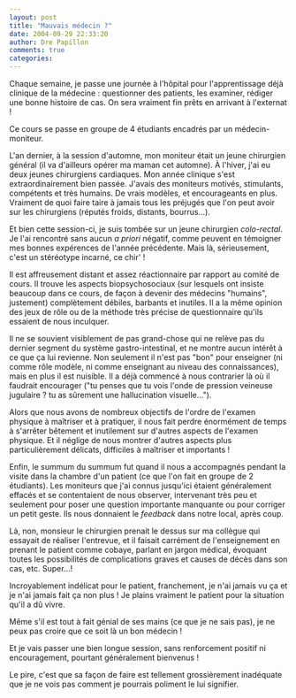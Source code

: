 ```yaml
---
layout: post
title: "Mauvais médecin ?"
date: 2004-09-29 22:33:20
author: Dre Papillon
comments: true
categories: 
---
```



Chaque semaine, je passe une journée à l'hôpital pour l'apprentissage déjà clinique de la médecine : questionner des patients, les examiner, rédiger une bonne histoire de cas.  On sera vraiment fin prêts en arrivant à l'externat !

Ce cours se passe en groupe de 4 étudiants encadrés par un médecin-moniteur.

L'an dernier, à la session d'automne, mon moniteur était un jeune chirurgien général (il va d'ailleurs opérer ma maman cet automne).  À l'hiver, j'ai eu deux jeunes chirurgiens cardiaques.  Mon année clinique s'est extraordinairement bien passée.  J'avais des moniteurs motivés, stimulants, compétents et très humains.  De vrais modèles, et encourageants en plus.  Vraiment de quoi faire taire à jamais tous les préjugés que l'on peut avoir sur les chirurgiens (réputés froids, distants, bourrus...).

Et bien cette session-ci, je suis tombée sur un jeune chirurgien *colo-rectal*.  Je l'ai rencontré sans aucun *a priori* négatif, comme peuvent en témoigner mes bonnes expérences de l'année précédente.  Mais là, sérieusement, c'est un stéréotype incarné, ce chir' !

Il est affreusement distant et assez réactionnaire par rapport au comité de cours.  Il trouve les aspects biopsychosociaux (sur lesquels ont insiste beaucoup dans ce cours, de façon à devenir des médecins "humains", justement) complètement débiles, barbants et inutiles.  Il a la même opinion des jeux de rôle ou de la méthode très précise de questionnaire qu'ils essaient de nous inculquer.

Il ne se souvient visiblement de pas grand-chose qui ne relève pas du dernier segment du système gastro-intestinal, et ne montre aucun intérêt à ce que ça lui revienne.  Non seulement il n'est pas "bon" pour enseigner (ni comme rôle modèle, ni comme enseignant au niveau des connaissances), mais en plus il est nuisible.  Il a déjà commencé à nous contrarier là où il faudrait encourager ("tu penses que tu vois l'onde de pression veineuse jugulaire ?  tu as sûrement une hallucination visuelle...").

Alors que nous avons de nombreux objectifs de l'ordre de l'examen physique à maîtriser et à pratiquer, il nous fait perdre énormément de temps à s'arrêter bêtement et inutilement sur d'autres aspects de l'examen physique.  Et il néglige de nous montrer d'autres aspects plus particulièrement délicats, difficiles à maîtriser et importants !

Enfin, le summum du summum fut quand il nous a accompagnés pendant la visite dans la chambre d'un patient (ce que l'on fait en groupe de 2 étudiants).  Les moniteurs que j'ai connus jusqu'ici étaient généralement effacés et se contentaient de nous observer, intervenant très peu et seulement pour poser une question importante manquante ou pour corriger un petit geste.  Ils nous donnaient le *feedback* dans notre local, après coup.

Là, non, monsieur le chirurgien prenait le dessus sur ma collègue qui essayait de réaliser l'entrevue, et il faisait carrément de l'enseignement en prenant le patient comme cobaye, parlant en jargon médical, évoquant toutes les possibilités de complications graves et causes de décès dans son cas, etc.  Super...!

Incroyablement indélicat pour le patient, franchement, je n'ai jamais vu ça et je n'ai jamais fait ça non plus !  Je plains vraiment le patient pour la situation qu'il a dû vivre.

Même s'il est tout à fait génial de ses mains (ce que je ne sais pas), je ne peux pas croire que ce soit là un bon médecin !

Et je vais passer une bien longue session, sans renforcement positif ni encouragement, pourtant généralement bienvenus !

Le pire, c'est que sa façon de faire est tellement grossièrement inadéquate que je ne vois pas comment je pourrais poliment le lui signifier.